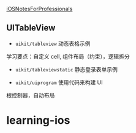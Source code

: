 [iOSNotesForProfessionals](https://books.goalkicker.com/iOSBook/)

## UITableView

*  `uikit/tableview` 动态表格示例

学习要点：自定义 cell, 组件布局（约束），逻辑拆分

*  `uikit/tableviewstatic` 静态登录表单示例


*  `uikit/uiprogram`  使用代码来构建 UI 

根控制器，自动布局
# learning-ios
